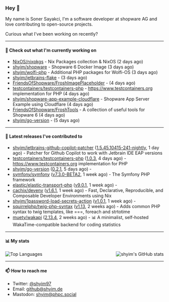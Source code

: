 ### Hey 👋

My name is Soner Sayakci, I'm a software developer at shopware AG and love contributing to open-source projects.

Curious what I've been working on recently?

---

#### 👷 Check out what I'm currently working on

- [NixOS/nixpkgs](https://github.com/NixOS/nixpkgs) - Nix Packages collection &amp; NixOS (2 days ago)
- [shyim/shopware](https://github.com/shyim/shopware) - Shopware 6 Docker Image (3 days ago)
- [shyim/wolfi-php](https://github.com/shyim/wolfi-php) - Additional PHP packages for Wolfi-OS (3 days ago)
- [shyim/jetbrains-flake](https://github.com/shyim/jetbrains-flake) -  (3 days ago)
- [FriendsOfShopware/FroshImagePlaceholder](https://github.com/FriendsOfShopware/FroshImagePlaceholder) -  (4 days ago)
- [testcontainers/testcontainers-php](https://github.com/testcontainers/testcontainers-php) - https://www.testcontainers.org implementation for PHP (4 days ago)
- [shyim/shopware-app-example-cloudflare](https://github.com/shyim/shopware-app-example-cloudflare) - Shopware App Server Example using Cloudflare (4 days ago)
- [FriendsOfShopware/FroshTools](https://github.com/FriendsOfShopware/FroshTools) - A collection of useful tools for Shopware 6 (4 days ago)
- [shyim/go-version](https://github.com/shyim/go-version) -  (5 days ago)

---

#### 🔭 Latest releases I've contributed to

- [shyim/jetbrains-github-copilot-patcher](https://github.com/shyim/jetbrains-github-copilot-patcher) ([1.5.45.10415-241-nightly](https://github.com/shyim/jetbrains-github-copilot-patcher/releases/tag/1.5.45.10415-241-nightly), 1 day ago) - Patcher for Github Copilot to work with Jetbrain IDE EAP versions
- [testcontainers/testcontainers-php](https://github.com/testcontainers/testcontainers-php) ([1.0.3](https://github.com/testcontainers/testcontainers-php/releases/tag/1.0.3), 4 days ago) - https://www.testcontainers.org implementation for PHP
- [shyim/go-version](https://github.com/shyim/go-version) ([0.2.1](https://github.com/shyim/go-version/releases/tag/0.2.1), 5 days ago) - 
- [symfony/symfony](https://github.com/symfony/symfony) ([v7.3.0-BETA2](https://github.com/symfony/symfony/releases/tag/v7.3.0-BETA2), 1 week ago) - The Symfony PHP framework
- [elastic/elastic-transport-php](https://github.com/elastic/elastic-transport-php) ([v9.0.1](https://github.com/elastic/elastic-transport-php/releases/tag/v9.0.1), 1 week ago) - 
- [cachix/devenv](https://github.com/cachix/devenv) ([v1.6.1](https://github.com/cachix/devenv/releases/tag/v1.6.1), 1 week ago) - Fast, Declarative, Reproducible, and Composable Developer Environments using Nix
- [shyim/1password-load-secrets-action](https://github.com/shyim/1password-load-secrets-action) ([v1.0.1](https://github.com/shyim/1password-load-secrets-action/releases/tag/v1.0.1), 1 week ago) - 
- [squirrelphp/twig-php-syntax](https://github.com/squirrelphp/twig-php-syntax) ([v1.13](https://github.com/squirrelphp/twig-php-syntax/releases/tag/v1.13), 2 weeks ago) - Adds common PHP syntax to twig templates, like ===, foreach and strtotime
- [muety/wakapi](https://github.com/muety/wakapi) ([2.13.4](https://github.com/muety/wakapi/releases/tag/2.13.4), 2 weeks ago) - 📊 A minimalist, self-hosted WakaTime-compatible backend for coding statistics

---

#### 📊 My stats

<img align="right" alt="shyim's GitHub stats" src="https://github-readme-stats.vercel.app/api?username=shyim&count_private=1&show_icons=true&" />

![Top Languages](https://github-readme-stats.vercel.app/api/top-langs/?username=shyim)

---

#### 📫 How to reach me

- Twitter: [@shyim97](https://twitter.com/shyim97)
- Email: [github@shyim.de](mailto://github@shyim.de)
- Mastodon: <a rel="me" href="https://phpc.social/@shyim">shyim@phpc.social</a>
